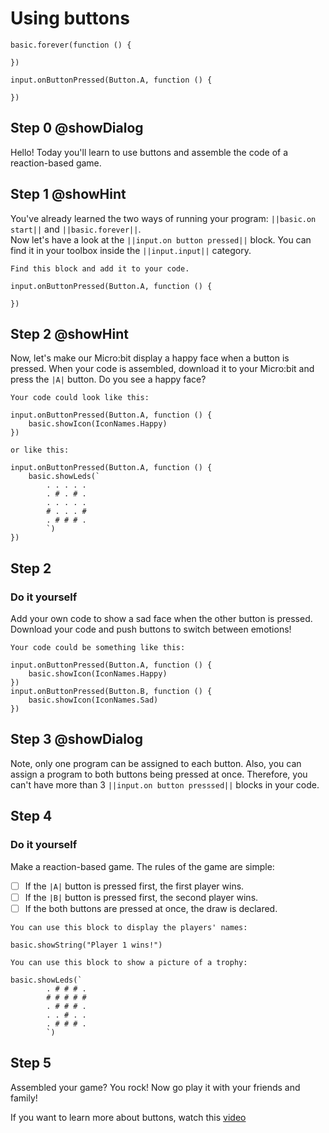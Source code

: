 # Using buttons
```template
basic.forever(function () {
	
})

```
```blocks
input.onButtonPressed(Button.A, function () {
	
})
```
## Step 0 @showDialog
Hello! Today you'll learn to use buttons and assemble the code of a reaction-based game. 

## Step 1 @showHint
You've already learned the two ways of running your program: ``||basic.on start||`` and ``||basic.forever||``.  
Now let's have a look at the ``||input.on button pressed||`` block. You can find it in your toolbox inside the ``||input.input||`` category.
```hint
Find this block and add it to your code.
```
```blocks
input.onButtonPressed(Button.A, function () {
	
})
```

## Step 2 @showHint
Now, let's make our Micro:bit display a happy face when a button is pressed. When your code is assembled, download it to your Micro:bit and press the ``|A|`` button. Do you see a happy face?
```hint
Your code could look like this:
```
```blocks
input.onButtonPressed(Button.A, function () {
	basic.showIcon(IconNames.Happy)
})
```
```hint
or like this:
```
```blocks
input.onButtonPressed(Button.A, function () {
    basic.showLeds(`
        . . . . .
        . # . # .
        . . . . .
        # . . . #
        . # # # .
        `)
})
```

## Step 2
### Do it yourself
Add your own code to show a sad face when the other button is pressed. Download your code and push buttons to switch between emotions!
```hint
Your code could be something like this:
```
```blocks
input.onButtonPressed(Button.A, function () {
	basic.showIcon(IconNames.Happy)
})
input.onButtonPressed(Button.B, function () {
	basic.showIcon(IconNames.Sad)
})
```
## Step 3 @showDialog
Note, only one program can be assigned to each button. Also, you can assign a program to both buttons being pressed at once. Therefore, you can't have more than 3 ``||input.on button presssed||`` blocks in your code.

## Step 4
### Do it yourself
Make a reaction-based game. The rules of the game are simple:
* [ ] If the ``|A|`` button is pressed first, the first player wins.
* [ ] If the ``|B|`` button is pressed first, the second player wins.
* [ ] If the both buttons are pressed at once, the draw is declared.
```hint
You can use this block to display the players' names: 
```
```block
basic.showString("Player 1 wins!")
```
```hint
You can use this block to show a picture of a trophy:
```
```block
basic.showLeds(`
        . # # # .
        # # # # #
        . # # # .
        . . # . .
        . # # # .
        `)
```
## Step 5
Assembled your game? You rock! Now go play it with your friends and family!  
  
If you want to learn more about buttons, watch this [video](https://www.youtube.com/watch?v=t_Qujjd_38o&list=PLMMBk9hE-SeqDYtw9pGNPsQ10V_EGMyGe&index=2)




